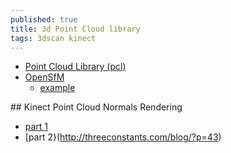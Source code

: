 ```yaml
---
published: true
title: 3d Point Cloud library
tags: 3dscan kinect
---
```

- [Point Cloud Library (pcl)](http://pointclouds.org/documentation/tutorials/using_kinfu_large_scale.php)
- [OpenSfM](https://blog.mapillary.com/update/2016/10/31/denser-3d-point-clouds-in-opensfm.html)
	- [example](https://sketchfab.com/models/b771fb29282e48f2a89540a2289b7d5d/embed)

## Kinect Point Cloud Normals Rendering
- [part 1](https://threeconstants.wordpress.com/2014/11/21/kinect-point-cloud-normals-rendering-part-1/)
- [part 2}(http://threeconstants.com/blog/?p=43)
